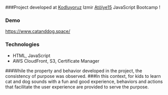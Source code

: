 ###Project developed at <a href="https://github.com/Kodluyoruz">Kodluyoruz</a> Izmir <a href="https://github.com/atolye15">Atölye15</a> JavaScript Bootcamp !

### Demo
https://www.catanddog.space/

### Technologies
- HTML, JavaScript
- AWS CloudFront, S3, Certificate Manager

###While the property and behavior developed in the project, the consistency of purpose was observed.
###In this context, for kids to learn cat and dog sounds with a fun and good experience, behaviors and actions that facilitate the user experience are provided to serve the purpose.
